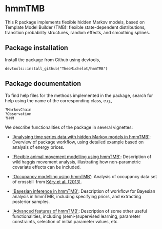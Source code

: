 # hmmTMB

This R package implements flexible hidden Markov models, based on Template Model Builder (TMB): flexible state-dependent distributions, transition probability structures, random effects, and smoothing splines.

## Package installation

Install the package from Github using devtools,
```
devtools::install_github("TheoMichelot/hmmTMB")
```

## Package documentation

To find help files for the methods implemented in the package, search for help using the name of the corresponding class, e.g.,
```
?MarkovChain
?Observation
?HMM
```

We describe functionalities of the package in several vignettes:

 - ['Analysing time series data with hidden Markov models in hmmTMB'](https://github.com/TheoMichelot/hmmTMB/raw/master/vignettes/hmmTMB_workflow.pdf): Overview of package workflow, using detailed example based on analysis of energy prices.
 
 - ['Flexible animal movement modelling using hmmTMB'](https://github.com/TheoMichelot/hmmTMB/raw/master/vignettes/hmmTMB_example_movement.pdf): Description of wild haggis movement analysis, illustrating how non-parametric covariate effects can be included.
 
 - ['Occupancy modelling using hmmTMB'](https://github.com/TheoMichelot/hmmTMB/raw/master/vignettes/hmmTMB_example_occupancy.pdf): Analysis of occupancy data set of crossbill from [Kéry et al. (2013)](https://onlinelibrary.wiley.com/doi/abs/10.1111/jbi.12087).
 
 - ['Bayesian inference in hmmTMB'](https://github.com/TheoMichelot/hmmTMB/raw/master/vignettes/hmmTMB_example_stan.pdf): Description of workflow for Bayesian analysis in hmmTMB, including specifying priors, and extracting posterior samples.
 
 - ['Advanced features of hmmTMB'](https://github.com/TheoMichelot/hmmTMB/raw/master/vignettes/hmmTMB_advanced_features.pdf): Description of some other useful functionalities, including (semi-)supervised learning, parameter constraints, selection of initial parameter values, etc.
 